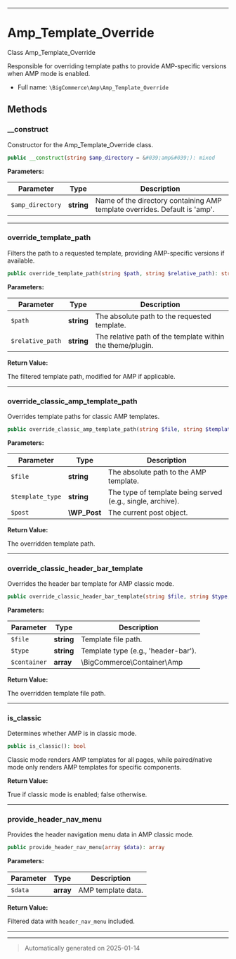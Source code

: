 ***

# Amp_Template_Override

Class Amp_Template_Override

Responsible for overriding template paths to provide AMP-specific
versions when AMP mode is enabled.

* Full name: `\BigCommerce\Amp\Amp_Template_Override`




## Methods


### __construct

Constructor for the Amp_Template_Override class.

```php
public __construct(string $amp_directory = &#039;amp&#039;): mixed
```








**Parameters:**

| Parameter | Type | Description |
|-----------|------|-------------|
| `$amp_directory` | **string** | Name of the directory containing AMP template overrides. Default is &#039;amp&#039;. |





***

### override_template_path

Filters the path to a requested template, providing AMP-specific versions if available.

```php
public override_template_path(string $path, string $relative_path): string
```








**Parameters:**

| Parameter | Type | Description |
|-----------|------|-------------|
| `$path` | **string** | The absolute path to the requested template. |
| `$relative_path` | **string** | The relative path of the template within the theme/plugin. |


**Return Value:**

The filtered template path, modified for AMP if applicable.




***

### override_classic_amp_template_path

Overrides template paths for classic AMP templates.

```php
public override_classic_amp_template_path(string $file, string $template_type, \WP_Post $post): string
```








**Parameters:**

| Parameter | Type | Description |
|-----------|------|-------------|
| `$file` | **string** | The absolute path to the AMP template. |
| `$template_type` | **string** | The type of template being served (e.g., single, archive). |
| `$post` | **\WP_Post** | The current post object. |


**Return Value:**

The overridden template path.




***

### override_classic_header_bar_template

Overrides the header bar template for AMP classic mode.

```php
public override_classic_header_bar_template(string $file, string $type, array $container): string
```








**Parameters:**

| Parameter | Type | Description |
|-----------|------|-------------|
| `$file` | **string** | Template file path. |
| `$type` | **string** | Template type (e.g., &#039;header-bar&#039;). |
| `$container` | **array** | \BigCommerce\Container\Amp |


**Return Value:**

The overridden template file path.




***

### is_classic

Determines whether AMP is in classic mode.

```php
public is_classic(): bool
```

Classic mode renders AMP templates for all pages, while paired/native mode only
renders AMP templates for specific components.







**Return Value:**

True if classic mode is enabled; false otherwise.




***

### provide_header_nav_menu

Provides the header navigation menu data in AMP classic mode.

```php
public provide_header_nav_menu(array $data): array
```








**Parameters:**

| Parameter | Type | Description |
|-----------|------|-------------|
| `$data` | **array** | AMP template data. |


**Return Value:**

Filtered data with `header_nav_menu` included.




***


***
> Automatically generated on 2025-01-14
